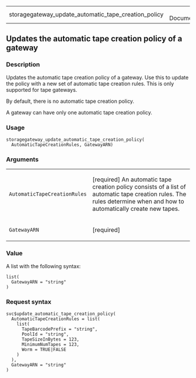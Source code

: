 <table style="width: 100%;">
<tbody>
<tr class="odd">
<td>storagegateway_update_automatic_tape_creation_policy</td>
<td style="text-align: right;">R Documentation</td>
</tr>
</tbody>
</table>

## Updates the automatic tape creation policy of a gateway

### Description

Updates the automatic tape creation policy of a gateway. Use this to
update the policy with a new set of automatic tape creation rules. This
is only supported for tape gateways.

By default, there is no automatic tape creation policy.

A gateway can have only one automatic tape creation policy.

### Usage

    storagegateway_update_automatic_tape_creation_policy(
      AutomaticTapeCreationRules, GatewayARN)

### Arguments

<table>
<colgroup>
<col style="width: 35%" />
<col style="width: 65%" />
</colgroup>
<tbody>
<tr class="odd">
<td><code
id="storagegateway_update_automatic_tape_creation_policy_:_AutomaticTapeCreationRules">AutomaticTapeCreationRules</code></td>
<td><p>[required] An automatic tape creation policy consists of a list
of automatic tape creation rules. The rules determine when and how to
automatically create new tapes.</p></td>
</tr>
<tr class="even">
<td><code
id="storagegateway_update_automatic_tape_creation_policy_:_GatewayARN">GatewayARN</code></td>
<td><p>[required]</p></td>
</tr>
</tbody>
</table>

### Value

A list with the following syntax:

    list(
      GatewayARN = "string"
    )

### Request syntax

    svc$update_automatic_tape_creation_policy(
      AutomaticTapeCreationRules = list(
        list(
          TapeBarcodePrefix = "string",
          PoolId = "string",
          TapeSizeInBytes = 123,
          MinimumNumTapes = 123,
          Worm = TRUE|FALSE
        )
      ),
      GatewayARN = "string"
    )
